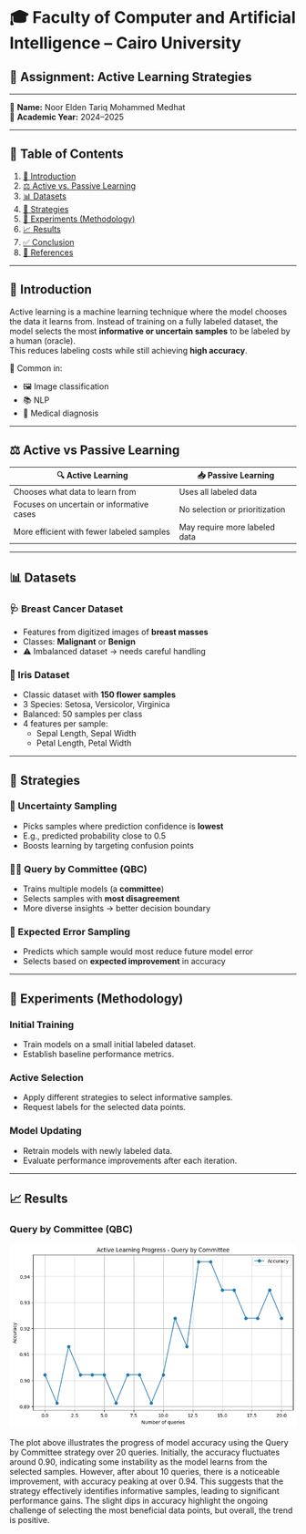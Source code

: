 # 🎓 Faculty of Computer and Artificial Intelligence – Cairo University

## 📘 Assignment: Active Learning Strategies

---

👤 **Name:** Noor Elden Tariq Mohammed Medhat  
📅 **Academic Year:** 2024–2025

---

## 📑 Table of Contents

1. [📖 Introduction](#-introduction)  
2. [⚖️ Active vs. Passive Learning](#-active-vs-passive-learning)  
3. [📊 Datasets](#-datasets)  
4. [🧠 Strategies](#-strategies)  
5. [🔬 Experiments (Methodology)](#-experiments-methodology)  
6. [📈 Results](#-results)  
7. [✅ Conclusion](#-conclusion)  
8. [🔗 References](#-references)

---

## 📖 Introduction

Active learning is a machine learning technique where the model chooses the data it learns from. Instead of training on a fully labeled dataset, the model selects the most **informative or uncertain samples** to be labeled by a human (oracle).  
This reduces labeling costs while still achieving **high accuracy**.

📌 Common in:  
- 🖼️ Image classification  
- 📚 NLP  
- 🏥 Medical diagnosis

---

## ⚖️ Active vs Passive Learning

| 🔍 Active Learning                         | 📥 Passive Learning                        |
|-------------------------------------------|--------------------------------------------|
| Chooses what data to learn from           | Uses all labeled data                      |
| Focuses on uncertain or informative cases | No selection or prioritization             |
| More efficient with fewer labeled samples | May require more labeled data              |

---

## 📊 Datasets

### 🩺 Breast Cancer Dataset
- Features from digitized images of **breast masses**
- Classes: **Malignant** or **Benign**
- ⚠️ Imbalanced dataset → needs careful handling

### 🌸 Iris Dataset
- Classic dataset with **150 flower samples**
- 3 Species: Setosa, Versicolor, Virginica  
- Balanced: 50 samples per class  
- 4 features per sample:  
  - Sepal Length, Sepal Width  
  - Petal Length, Petal Width

---

## 🧠 Strategies

### 🔻 Uncertainty Sampling
- Picks samples where prediction confidence is **lowest**
- E.g., predicted probability close to 0.5  
- Boosts learning by targeting confusion points

### 🧑‍⚖️ Query by Committee (QBC)
- Trains multiple models (a **committee**)  
- Selects samples with **most disagreement**  
- More diverse insights → better decision boundary

### 🎯 Expected Error Sampling
- Predicts which sample would most reduce future model error  
- Selects based on **expected improvement** in accuracy

---

## 🔬 Experiments (Methodology)

### Initial Training
- Train models on a small initial labeled dataset.
- Establish baseline performance metrics.

### Active Selection
- Apply different strategies to select informative samples.
- Request labels for the selected data points.

### Model Updating
- Retrain models with newly labeled data.
- Evaluate performance improvements after each iteration.

---

## 📈 Results

### Query by Committee (QBC)

![QBC - Breast Cancer](https://github.com/Noorpr/Active-learning-example/blob/main/QBC-BreastCancer.png)

The plot above illustrates the progress of model accuracy using the Query by Committee strategy over 20 queries. Initially, the accuracy fluctuates around 0.90, indicating some instability as the model learns from the selected samples. However, after about 10 queries, there is a noticeable improvement, with accuracy peaking at over 0.94. This suggests that the strategy effectively identifies informative samples, leading to significant performance gains. The slight dips in accuracy highlight the ongoing challenge of selecting the most beneficial data points, but overall, the trend is positive.
